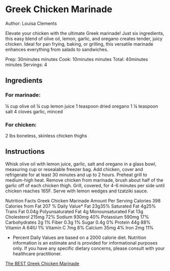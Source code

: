 # Greek Chicken Marinade
Author: Louisa Clements

Elevate your chicken with the ultimate Greek marinade! Just six ingredients, this easy blend of olive oil, lemon, garlic, and oregano creates tender, juicy chicken. Ideal for pan frying, baking, or grilling, this versatile marinade enhances everything from salads to sandwiches.

Prep: 30minutes minutes
Cook: 10minutes minutes
Total: 40minutes minutes
Servings: 
4
## Ingredients
### For marinade:
¼ cup olive oil
¼ cup lemon juice
1 teaspoon dried oregano
1 ¼ teaspoon salt
4 cloves garlic, minced
### For chicken:
2 lbs boneless, skinless chicken thighs
## Instructions
Whisk olive oil with lemon juice, garlic, salt and oregano in a glass bowl, measuring cup or resealable freezer bag. Add chicken, cover and refrigerate for at least 30 minutes and up to 2 hours.
Preheat grill to medium-high heat. Remove chicken from marinade, brush about half of the garlic off of each chicken thigh.
Grill, covered, for 4-6 minutes per side until chicken reaches 165F. Serve with lemon wedges and tzatziki sauce.

Nutrition Facts
Greek Chicken Marinade
Amount Per Serving
Calories 398
Calories from Fat 207
% Daily Value*
Fat 23g35%
Saturated Fat 4g25%
Trans Fat 0.04g
Polyunsaturated Fat 4g
Monounsaturated Fat 13g
Cholesterol 215mg 72%
Sodium 930mg 40%
Potassium 590mg 17%
Carbohydrates 2g 1%
Fiber 0.3g 1%
Sugar 0.4g 0%
Protein 44g 88%
Vitamin A 64IU 1%
Vitamin C 7mg 8%
Calcium 35mg 4%
Iron 2mg 11%
* Percent Daily Values are based on a 2000 calorie diet. Nutrition information is an estimate and is provided for informational purposes only. If you have any specific dietary concerns, please consult with your healthcare practitioner.


[The BEST Greek Chicken Marinade](https://www.livinglou.com/greek-chicken-souvlaki-recipe/)  
